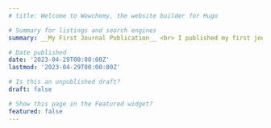 ```yaml
---
# title: Welcome to Wowchemy, the website builder for Hugo

# Summary for listings and search engines
summary: __My First Journal Publication__ <br> I published my first journal article, [Deep Learning-Based In-Cabin Monitoring and Vehicle Safety System Using a 4-D Imaging Radar Sensor](https://ieeexplore.ieee.org/document/10112609), on *IEEE Sensors*!

# Date published
date: '2023-04-29T00:00:00Z'
lastmod: '2023-04-29T00:00:00Z'

# Is this an unpublished draft?
draft: false

# Show this page in the Featured widget?
featured: false
---
```


